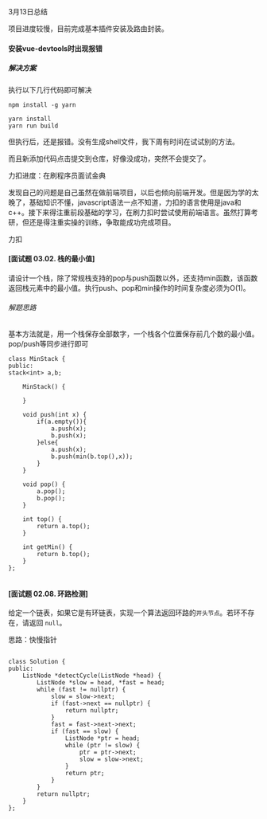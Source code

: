 3月13日总结

项目进度较慢，目前完成基本插件安装及路由封装。

#### 安装vue-devtools时出现报错

##### 解决方案

执行以下几行代码即可解决

```
npm install -g yarn

yarn install
yarn run build
```

但执行后，还是报错。没有生成shell文件，我下周有时间在试试别的方法。

而且新添加代码点击提交到仓库，好像没成功，突然不会提交了。

力扣进度：在刷程序员面试金典

​     发现自己的问题是自己虽然在做前端项目，以后也倾向前端开发。但是因为学的太晚了，基础知识不懂，javascript语法一点不知道，力扣的语言使用是java和c++。接下来得注重前段基础的学习，在刷力扣时尝试使用前端语言。虽然打算考研，但还是得注重实操的训练，争取能成功完成项目。

力扣

#### [面试题 03.02. 栈的最小值]

请设计一个栈，除了常规栈支持的pop与push函数以外，还支持min函数，该函数返回栈元素中的最小值。执行push、pop和min操作的时间复杂度必须为O(1)。

###### 解题思路

基本方法就是，用一个栈保存全部数字，一个栈各个位置保存前几个数的最小值。pop/push等同步进行即可

```
class MinStack {
public:
stack<int> a,b;

    MinStack() {

    }
    
    void push(int x) {
        if(a.empty()){
            a.push(x);
            b.push(x);
        }else{
            a.push(x);
            b.push(min(b.top(),x));
        }
    }
    
    void pop() {
        a.pop();
        b.pop();
    }
    
    int top() {
        return a.top();
    }
    
    int getMin() {
        return b.top();
    }
};


```

#### [面试题 02.08. 环路检测]

给定一个链表，如果它是有环链表，实现一个算法返回环路的`开头节点`。若环不存在，请返回 `null`。

思路：快慢指针

```

class Solution {
public:
    ListNode *detectCycle(ListNode *head) {
        ListNode *slow = head, *fast = head;
        while (fast != nullptr) {
            slow = slow->next;
            if (fast->next == nullptr) {
                return nullptr;
            }
            fast = fast->next->next;
            if (fast == slow) {
                ListNode *ptr = head;
                while (ptr != slow) {
                    ptr = ptr->next;
                    slow = slow->next;
                }
                return ptr;
            }
        }
        return nullptr;
    }
};


```

